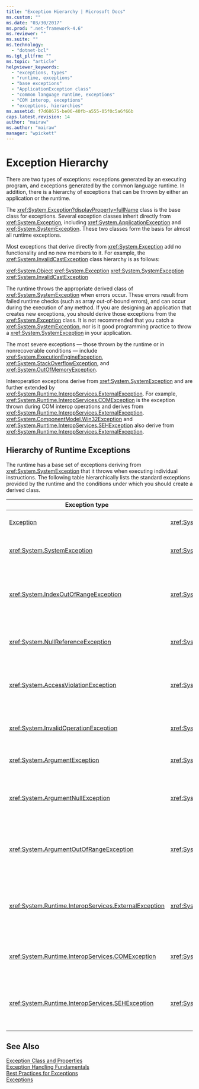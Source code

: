 ```yaml
---
title: "Exception Hierarchy | Microsoft Docs"
ms.custom: ""
ms.date: "03/30/2017"
ms.prod: ".net-framework-4.6"
ms.reviewer: ""
ms.suite: ""
ms.technology: 
  - "dotnet-bcl"
ms.tgt_pltfrm: ""
ms.topic: "article"
helpviewer_keywords: 
  - "exceptions, types"
  - "runtime, exceptions"
  - "base exceptions"
  - "ApplicationException class"
  - "common language runtime, exceptions"
  - "COM interop, exceptions"
  - "exceptions, hierarchies"
ms.assetid: f7d68675-be06-40fb-a555-05f0c5a6f66b
caps.latest.revision: 14
author: "mairaw"
ms.author: "mairaw"
manager: "wpickett"
---
```

# Exception Hierarchy
There are two types of exceptions: exceptions generated by an executing program, and exceptions generated by the common language runtime. In addition, there is a hierarchy of exceptions that can be thrown by either an application or the runtime.  
  
 The <xref:System.Exception?displayProperty=fullName> class        is the base class for exceptions. Several exception classes inherit directly from <xref:System.Exception>, including <xref:System.ApplicationException> and <xref:System.SystemException>. These two classes form the basis for almost all runtime exceptions.  
  
 Most exceptions that derive directly from <xref:System.Exception> add no functionality and no new members to it. For example, the <xref:System.InvalidCastException> class hierarchy is as follows:  
  
 <xref:System.Object> <xref:System.Exception> <xref:System.SystemException> <xref:System.InvalidCastException>  
  
 The runtime throws the appropriate derived class of <xref:System.SystemException> when errors occur. These errors result from failed runtime checks (such as array out-of-bound errors), and can occur during the execution of any method. If you are designing an application that creates new exceptions, you should derive those exceptions from the <xref:System.Exception> class. It is not recommended that you catch a <xref:System.SystemException>, nor is it good programming practice to throw a <xref:System.SystemException> in your application.  
  
 The most severe exceptions — those thrown by the runtime or in nonrecoverable conditions — include <xref:System.ExecutionEngineException>, <xref:System.StackOverflowException>, and <xref:System.OutOfMemoryException>.  
  
 Interoperation exceptions derive from <xref:System.SystemException> and are further extended by <xref:System.Runtime.InteropServices.ExternalException>. For example, <xref:System.Runtime.InteropServices.COMException> is the exception thrown during COM interop operations and derives from <xref:System.Runtime.InteropServices.ExternalException>. <xref:System.ComponentModel.Win32Exception> and <xref:System.Runtime.InteropServices.SEHException> also derive from <xref:System.Runtime.InteropServices.ExternalException>.  
  
## Hierarchy of Runtime Exceptions  
 The runtime has a base set of exceptions deriving from <xref:System.SystemException> that it throws when executing individual instructions. The following table hierarchically lists the standard exceptions provided by the runtime and the conditions under which you should create a derived class.  
  
|Exception type|Base type|Description|Example|  
|--------------------|---------------|-----------------|-------------|  
|[Exception](../../../docs/standard/exceptions/exception-class-and-properties.md)|<xref:System.Object>|Base class for all exceptions.|None (use a derived class of this exception).|  
|<xref:System.SystemException>|<xref:System.Exception>|Base class for all runtime-generated errors.|None (use a derived class of this exception).|  
|<xref:System.IndexOutOfRangeException>|<xref:System.SystemException>|Thrown by the runtime only when an array is indexed improperly.|Indexing an array outside its valid range:<br /><br /> `var i = arr[arr.Length + 1];`<br /><br /> `Dim i = arr(arr.Length + 1)`|  
|<xref:System.NullReferenceException>|<xref:System.SystemException>|Thrown by the runtime only when a null object is referenced.|`object o = null; string s = o.ToString();`<br /><br /> `Dim o As Object = Nothing Dim s As String = o.ToString()`|  
|<xref:System.AccessViolationException>|<xref:System.SystemException>|Thrown by the runtime only when invalid memory is accessed.|Occurs when interoperating with unmanaged code or unsafe managed code, and an invalid pointer is used.|  
|<xref:System.InvalidOperationException>|<xref:System.SystemException>|Thrown by methods when in an invalid state.|Calling the enumerator's `GetNext` method after removing an item from the underlying collection.|  
|<xref:System.ArgumentException>|<xref:System.SystemException>|Base class for all argument exceptions.|None (use a derived class of this exception).|  
|<xref:System.ArgumentNullException>|<xref:System.ArgumentException>|Thrown by methods that do not allow an argument to be null.|`String s = null; int i = "Calculate".IndexOf(s);`<br /><br /> `Dim s As String = Nothing Dim i As Integer = "Calculate".IndexOf(s)`|  
|<xref:System.ArgumentOutOfRangeException>|<xref:System.ArgumentException>|Thrown by methods that verify that arguments are in a given range.|`String s = "string"; s = s.Substring(s.Length + 1);`<br /><br /> `Dim s As String = "string" s = s.Substring(s.Length + 1)`|  
|<xref:System.Runtime.InteropServices.ExternalException>|<xref:System.SystemException>|Base class for exceptions that occur or are targeted at environments outside the runtime.|None (use a derived class of this exception).|  
|<xref:System.Runtime.InteropServices.COMException>|<xref:System.Runtime.InteropServices.ExternalException>|Exception encapsulating COM HRESULT information.|Used in COM interop.|  
|<xref:System.Runtime.InteropServices.SEHException>|<xref:System.Runtime.InteropServices.ExternalException>|Exception encapsulating Win32 structured exception handling information.|Used in unmanaged code interop.|  
  
## See Also  
 [Exception Class and Properties](../../../docs/standard/exceptions/exception-class-and-properties.md)   
 [Exception Handling Fundamentals](../../../docs/standard/exceptions/exception-handling-fundamentals.md)   
 [Best Practices for Exceptions](../../../docs/standard/exceptions/best-practices-for-exceptions.md)   
 [Exceptions](../../../docs/standard/exceptions/index.md)